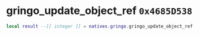 # gringo_update_object_ref `0x4685D538`

```lua
local result --[[ integer ]] = natives.gringo.gringo_update_object_ref(_unk0 --[[ integer ]], _unk1 --[[ integer ]], _unk2 --[[ integer ]], _unk3 --[[ integer ]])
```
